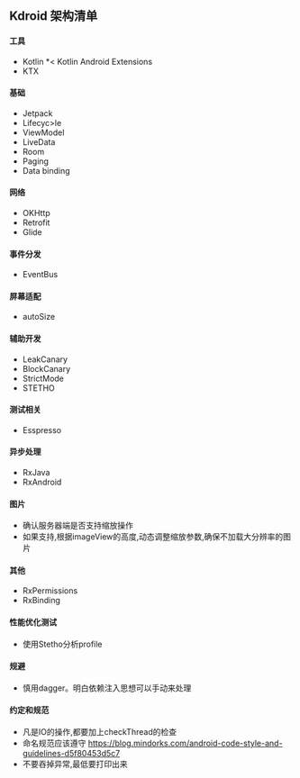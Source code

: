 ## Kdroid 架构清单
#### 工具 
   * Kotlin 
   *< Kotlin Android Extensions
   * KTX 
#### 基础 
   * Jetpack 
   * Lifecyc>le 
   * ViewModel 
   * LiveData 
   * Room 
   * Paging 
   * Data binding 
 
#### 网络
   * OKHttp 
   * Retrofit 
   * Glide 
#### 事件分发 
   * EventBus 
#### 屏幕适配
   * autoSize
#### 辅助开发 
   * LeakCanary 
   * BlockCanary 
   * StrictMode 
   * STETHO 
 
#### 测试相关 
   * Esspresso 
 
#### 异步处理 
   * RxJava 
   * RxAndroid 
 
#### 图片 
   * 确认服务器端是否支持缩放操作 
   * 如果支持,根据imageView的高度,动态调整缩放参数,确保不加载大分辨率的图片 
#### 其他 
   * RxPermissions 
   * RxBinding 
#### 性能优化测试 
   * 使用Stetho分析profile 
 
#### 规避 
   * 慎用dagger。明白依赖注入思想可以手动来处理 
 
 
#### 约定和规范 
   * 凡是IO的操作,都要加上checkThread的检查 
   * 命名规范应该遵守 
https://blog.mindorks.com/android-code-style-and-guidelines-d5f80453d5c7 
   * 不要吞掉异常,最低要打印出来 
 
